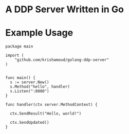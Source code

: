 A DDP Server Written in Go
==========================

# Example Usage
```
package main

import (
    "github.com/krishamoud/golang-ddp-server"
)


func main() {
  s := server.New()
  s.Method("hello", handler)
  s.Listen(":8080")
}

func handler(ctx server.MethodContext) {

  ctx.SendResult("Hello, world!")

  ctx.SendUpdated()
}
```
